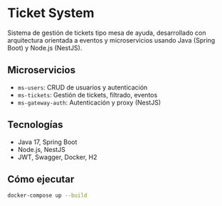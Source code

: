 # Ticket System

Sistema de gestión de tickets tipo mesa de ayuda, desarrollado con arquitectura orientada a eventos y microservicios usando Java (Spring Boot) y Node.js (NestJS).

## Microservicios

- `ms-users`: CRUD de usuarios y autenticación
- `ms-tickets`: Gestión de tickets, filtrado, eventos
- `ms-gateway-auth`: Autenticación y proxy (NestJS)

## Tecnologías

- Java 17, Spring Boot
- Node.js, NestJS
- JWT, Swagger, Docker, H2

## Cómo ejecutar

```bash
docker-compose up --build
